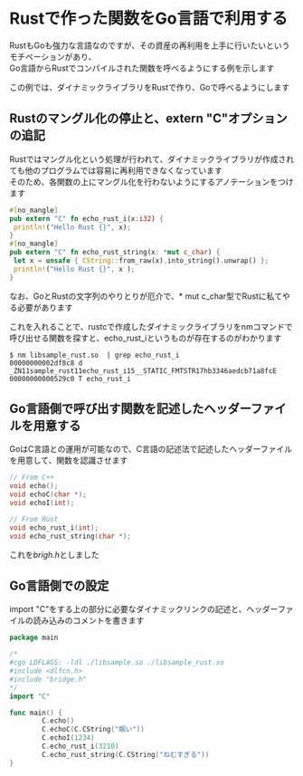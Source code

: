 # Rustで作った関数をGo言語で利用する

RustもGoも強力な言語なのですが、その資産の再利用を上手に行いたいというモチベーションがあり、  
Go言語からRustでコンパイルされた関数を呼べるようにする例を示します  

この例では、ダイナミックライブラリをRustで作り、Goで呼べるようにします  

## Rustのマングル化の停止と、extern "C"オプションの追記
Rustではマングル化という処理が行われて、ダイナミックライブラリが作成されても他のプログラムでは容易に再利用できなくなっています  
そのため、各関数の上にマングル化を行わないようにするアノテーションをつけます
　
 ```rust
 #[no_mangle]
pub extern "C" fn echo_rust_i(x:i32) {
  println!("Hello Rust {}", x);
}
#[no_mangle]                                                                                                                                                                                         
pub extern "C" fn echo_rust_string(x: *mut c_char) {                                                                                                                                                 
  let x = unsafe { CString::from_raw(x).into_string().unwrap() };                                                                                                                                    
  println!("Hello Rust {}", x );                                                                                                                                                                     
}   
 ```
なお、GoとRustの文字列のやりとりが厄介で、\* mut c_char型でRustに私てやる必要があります  

これを入れることで、rustcで作成したダイナミックライブラリをnmコマンドで呼び出せる関数を探すと、echo_rust_iというものが存在するのがわかります  
```console
$ nm libsample_rust.so  | grep echo_rust_i
00000000002df8c8 d _ZN11sample_rust11echo_rust_i15__STATIC_FMTSTR17hb3346aedcb71a8fcE
00000000000529c0 T echo_rust_i
```

## Go言語側で呼び出す関数を記述したヘッダーファイルを用意する
GoはC言語との運用が可能なので、C言語の記述法で記述したヘッダーファイルを用意して、関数を認識させます
```c
// From C++
void echo();
void echoC(char *);
void echoI(int);

// From Rust
void echo_rust_i(int);
void echo_rust_string(char *);
```
これを*brigh.h*としました

## Go言語側での設定
import "C"をする上の部分に必要なダイナミックリンクの記述と、ヘッダーファイルの読み込みのコメントを書きます  
```go
package main

/*
#cgo LDFLAGS: -ldl ./libsample.so ./libsample_rust.so
#include <dlfcn.h>
#include "bridge.h"
*/
import "C"

func main() {
        C.echo()
        C.echoC(C.CString("眠い"))
        C.echoI(1234)
        C.echo_rust_i(3210)
        C.echo_rust_string(C.CString("ねむすぎる"))
}
```
